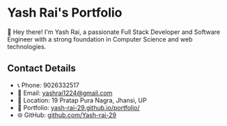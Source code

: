 # Yash Rai's Portfolio

👋 Hey there! I'm Yash Rai, a passionate Full Stack Developer and Software Engineer with a strong foundation in Computer Science and web technologies.

## Contact Details
- 📞 Phone: 9026332517
- 📧 Email: yashrai1224@gmail.com
- 📍 Location: 19 Pratap Pura Nagra, Jhansi, UP
- 💼 Portfolio: [yash-rai-29.github.io/portfolio/](https://yash-rai-29.github.io/portfolio/)
- 🌐 GitHub: [github.com/Yash-rai-29](https://github.com/Yash-rai-29)
